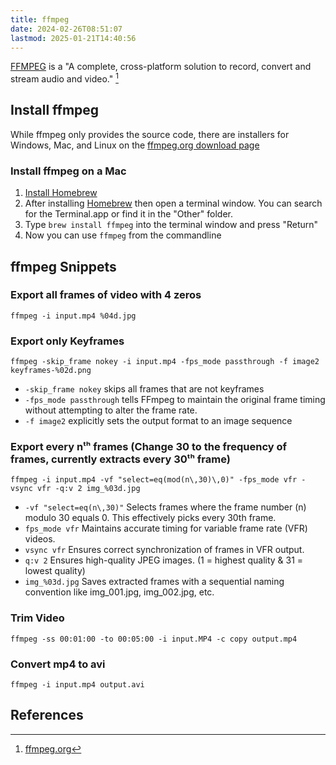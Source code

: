 ```yaml
---
title: ffmpeg
date: 2024-02-26T08:51:07
lastmod: 2025-01-21T14:40:56
---
```


[FFMPEG](https://www.ffmpeg.org/) is a "A complete, cross-platform solution to record, convert and stream audio and video." [^ffmpeg]

## Install ffmpeg

While ffmpeg only provides the source code, there are installers for Windows, Mac, and Linux on the [ffmpeg.org download page](https://www.ffmpeg.org/download.html)

### Install ffmpeg on a Mac

1. [Install Homebrew](../coding/install-homebrew.md)
2. After installing [Homebrew](../coding/install-homebrew.md) then open a terminal window. You can search for the Terminal.app or find it in the "Other" folder.
3. Type `brew install ffmpeg` into the terminal window and press "Return"
4. Now you can use `ffmpeg` from the commandline

## ffmpeg Snippets

### Export all frames of video with 4 zeros

`ffmpeg -i input.mp4 %04d.jpg`

### Export only Keyframes

`ffmpeg -skip_frame nokey -i input.mp4 -fps_mode passthrough -f image2 keyframes-%02d.png`

- `-skip_frame nokey` skips all frames that are not keyframes
- `-fps_mode passthrough` tells FFmpeg to maintain the original frame timing without attempting to alter the frame rate.
- `-f image2` explicitly sets the output format to an image sequence

### Export every nᵗʰ frames (Change 30 to the frequency of frames, currently extracts every 30ᵗʰ frame)

`ffmpeg -i input.mp4 -vf "select=eq(mod(n\,30)\,0)" -fps_mode vfr -vsync vfr -q:v 2 img_%03d.jpg`

- `-vf "select=eq(n\,30)"` Selects frames where the frame number (n) modulo 30 equals 0. This effectively picks every 30th frame.
- `fps_mode vfr` Maintains accurate timing for variable frame rate (VFR) videos.
- `vsync vfr` Ensures correct synchronization of frames in VFR output.
- `q:v 2` Ensures high-quality JPEG images. (1 = highest quality & 31 = lowest quality)
- `img_%03d.jpg` Saves extracted frames with a sequential naming convention like img_001.jpg, img_002.jpg, etc.

### Trim Video

`ffmpeg -ss 00:01:00 -to 00:05:00 -i input.MP4 -c copy output.mp4`

### Convert mp4 to avi

`ffmpeg -i input.mp4 output.avi`

## References

[^ffmpeg]: [ffmpeg.org](https://www.ffmpeg.org/)
